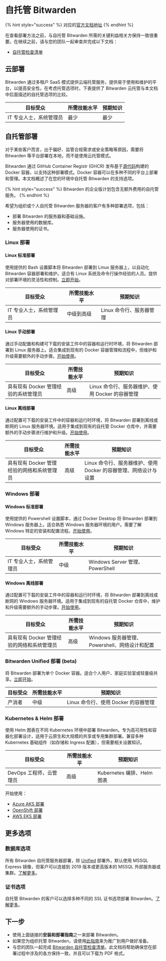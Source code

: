 # 自托管 Bitwarden

{% hint style="success" %}
对应的[官方文档地址](https://bitwarden.com/help/self-host-bitwarden/)
{% endhint %}

在查看部署方法之前，与自托管 Bitwarden 所需的关键利益相关方保持一致很重要。在继续之前，请与您的团队一起审查并完成以下文档：

* [自托管检查清单](self-host-checklist.md)

## 云部署 <a href="#cloud-deployment" id="cloud-deployment"></a>

Bitwarden 通过多租户 SaaS 模式提供云端托管服务，提供易于使用和维护的平台，以提高安全性。在考虑托管选项时，下表提供了 Bitwarden 云托管与本文档中后面描述的自托管选项的比较。

| 目标受众          | 所需技能水平 | 预期知识 |
| ------------- | ------ | ---- |
| IT 专业人士，系统管理员 | 最少     | 最少   |

## 自托管部署 <a href="#self-host-deployment" id="self-host-deployment"></a>

对于某些客户而言，出于偏好、监管合规需求或安全策略等原因，需要将 Bitwarden 等平台部署在本地，而不是使用云托管模式。

Bitwarden 通过 GitHub Container Registr (GHCR) 发布基于[源代码](../../security/compliance-audits-and-certifications.md#open-source-codebase)构建的 Docker 容器，以支持这种部署模式。Docker 容器可以在多种不同的平台上部署和管理。本文档概述了在您的环境中自托管 Bitwarden 的支持选项。

{% hint style="success" %}
Bitwarden 的企业版计划包含无额外费用的自托管服务。
{% endhint %}

希望为组织或个人自托管 Bitwarden 服务器的客户有多种部署选项，包括：

* 部署 Bitwarden 的服务器和基础设施。
* 服务器使用的数据库。
* 服务器使用的证书。

### Linux 部署 <a href="#linux-deployment" id="linux-deployment"></a>

#### Linux 标准部署 <a href="#linux-standard-deployment" id="linux-standard-deployment"></a>

使用提供的 Bash 设置脚本将 Bitwarden 部署到 Linux 服务器上，以自动化 Bitwarden 容器部署和维护。适合有 Linux 系统及命令行操作经验的人员。提供对部署环境的灵活性和控制。[立即开始](../deploy-and-configure/docker/linux-standard-deployment.md)。

| 目标受众          | 所需技能水平 | 预期知识            |
| ------------- | ------ | --------------- |
| IT 专业人士，系统管理员 | 中级到高级  | Linux 命令行、服务器管理 |

#### Linux 手动部署 <a href="#linux-manual-deployment" id="linux-manual-deployment"></a>

通过手动配置和构建可下载的安装工件中的容器和运行时环境，将 Bitwarden 部署到 Linux 服务器上。适合集成到现有的 Docker 容器管理和流程中，但维护和升级需要额外的手动步骤。[开始使用](../deploy-and-configure/docker/linux-standard-deployment-1.md)。

| 目标受众                   | 所需技能水平 | 预期知识                            |
| ---------------------- | ------ | ------------------------------- |
| 具有现有 Docker 管理经验的系统管理员 | 高级     | Linux 命令行、服务器维护、使用 Docker 的容器管理 |

#### Linux 离线部署 <a href="#linux-offline-deployment" id="linux-offline-deployment"></a>

通过配置可下载的安装工件中的容器和运行时环境，将 Bitwarden 部署到离线或断网的 Linux 服务器环境。适用于集成到现有的自托管 Docker 仓库中，并需要额外的手动步骤进行维护和升级。[开始使用](../deploy-and-configure/docker/linux-offline-deployment.md)。

| 目标受众                      | 所需技能水平 | 预期知识                                    |
| ------------------------- | ------ | --------------------------------------- |
| 具有现有 Docker 管理经验的网络和系统管理员 | 高级     | Linux 命令行、服务器维护、使用 Docker 的容器管理、网络设计与设置 |

### Windows 部署 <a href="#windows-deployment" id="windows-deployment"></a>

#### Windows 标准部署 <a href="#windows-standard-deployment" id="windows-standard-deployment"></a>

使用提供的 Powershell 设置脚本，通过 Docker Desktop 将 Bitwarden 部署到 Windows 服务器上。适合熟悉 Windows 服务器环境的用户。需要了解 Windows 特定的安装和配置流程。[开始使用](../deploy-and-configure/docker/windows-standard-deployment.md)。

| 目标受众          | 所需技能水平 | 预期知识                         |
| ------------- | ------ | ---------------------------- |
| IT 专业人士，系统管理员 | 中级     | Windows Server 管理、PowerShell |

#### Windows 离线部署 <a href="#windows-offline-deployment" id="windows-offline-deployment"></a>

通过配置可下载的安装工件中的容器和运行时环境，将 Bitwarden 部署到离线或断网的 Windows 服务器环境。适用于集成到现有的自托管 Docker 仓库中，维护和升级需要额外的手动步骤。[开始使用](../deploy-and-configure/docker/windows-offline-deployment.md)。

| 目标受众                      | 所需技能水平 | 预期知识                             |
| ------------------------- | ------ | -------------------------------- |
| 具有现有 Docker 管理经验的网络和系统管理员 | 高级     | Windows 服务器管理、Powershell、网络设计和配置 |

### Bitwarden Unified 部署 (beta) <a href="#bitwarden-unified-deployment" id="bitwarden-unified-deployment"></a>

将 Bitwarden 部署为单个 Docker 容器。适合个人用户、家庭实验室或轻量级共享。[立即开始](../deploy-and-configure/docker/unified-deployment-beta.md)。

| 目标受众 | 所需技能水平 | 预期知识                      |
| ---- | ------ | ------------------------- |
| 产消者  | 中级     | Linux 命令行、使用 Docker 的容器管理 |

### Kubernetes & Helm 部署 <a href="#kubernetes-and-helm-deployments" id="kubernetes-and-helm-deployments"></a>

使用 Helm 图表在不同 Kubernetes 环境中部署 Bitwarden。专为高可用性和容器化部署设计，适用于云原生和大规模的共享或专用集群部署。兼容多种 Kubernetes 基础组件（如存储和 Ingress 配置），但需要相关设置知识。

| 目标受众            | 所需技能水平 | 预期知识                  |
| --------------- | ------ | --------------------- |
| DevOps 工程师，云管理员 | 高级     | Kubernetes 编排、Helm 图表 |

开始使用：

* [Azure AKS 部署](../deploy-and-configure/helm/azure-aks-deployment.md)
* [OpenShift 部署](../deploy-and-configure/helm/openshift-deployment.md)
* [AWS EKS 部署](../deploy-and-configure/helm/aws-eks-deployment.md)

## 更多选项 <a href="#further-options" id="further-options"></a>

### 数据库选项 <a href="#database-options" id="database-options"></a>

所有 Bitwarden 自托管服务器部署，除 [Unified](../deploy-and-configure/docker/unified-deployment-beta.md) 部署外，默认使用 MSSQL Express 镜像，但客户可以连接到 2019 版本或更高版本的 MSSQL 外部服务器或集群。[了解更多](../deploy-and-configure/configuration-options/database-options.md)。

### 证书选项 <a href="#certificate-options" id="certificate-options"></a>

自托管 Bitwarden 的客户可以选择多种不同的 SSL 证书选项部署 Bitwarden。[了解更多](../deploy-and-configure/configuration-options/certificate-options.md)。

## 下一步 <a href="#next-steps" id="next-steps"></a>

* 使用上面链接的**安装和部署指南**之一来部署 Bitwarden。
* 如果您为组织托管 Bitwarden，请使用[此指南](self-host-an-organization.md)来为推广到用户做好准备。
* 与您的团队一起完成 [Bitwarden 自托管检查清单](self-host-checklist.md)。此文档将帮助确保您在部署过程中涉及的各方保持一致，并且可以下载为 PDF 格式。
